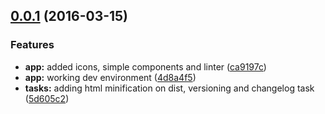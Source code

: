 <a name="0.0.1"></a>
## [0.0.1](https://github.com/hugofqueiros/gulp-es6-boilerplate/compare/4d8a4f5...v0.0.1) (2016-03-15)

### Features

* **app:** added icons, simple components and linter ([ca9197c](https://github.com/hugofqueiros/gulp-es6-boilerplate/commit/ca9197c))
* **app:** working dev environment ([4d8a4f5](https://github.com/hugofqueiros/gulp-es6-boilerplate/commit/4d8a4f5))
* **tasks:** adding html minification on dist, versioning and changelog task ([5d605c2](https://github.com/hugofqueiros/gulp-es6-boilerplate/commit/5d605c2))

